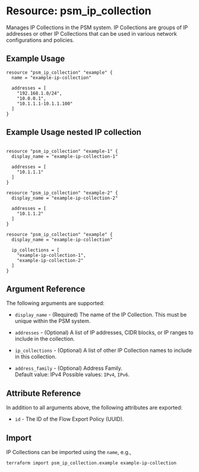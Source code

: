 # Resource: psm_ip_collection

Manages IP Collections in the PSM system. IP Collections are groups of IP addresses or other IP Collections that can be used in various network configurations and policies.

## Example Usage

```hcl
resource "psm_ip_collection" "example" {
  name = "example-ip-collection"
  
  addresses = [
    "192.168.1.0/24",
    "10.0.0.1",
    "10.1.1.1-10.1.1.100"
  ]
}
```

## Example Usage nested IP collection

```hcl

resource "psm_ip_collection" "example-1" {
  display_name = "example-ip-collection-1"
  
  addresses = [
    "10.1.1.1"
  ]
}

resource "psm_ip_collection" "example-2" {
  display_name = "example-ip-collection-2"
  
  addresses = [
    "10.1.1.2"
  ]
}

resource "psm_ip_collection" "example" {
  display_name = "example-ip-collection"
  
  ip_collections = [
    "example-ip-collection-1",
    "example-ip-collection-2"
  ]
}
```

## Argument Reference

The following arguments are supported:

* `display_name` - (Required) The name of the IP Collection. This must be unique within the PSM system.

* `addresses` - (Optional) A list of IP addresses, CIDR blocks, or IP ranges to include in the collection.

* `ip_collections` - (Optional) A list of other IP Collection names to include in this collection.  
  
* `address_family` - (Optional) Address Family.  
  Default value: IPv4
  Possible values: `IPv4`, `IPv6`.

## Attribute Reference

In addition to all arguments above, the following attributes are exported:

* `id` - The ID of the Flow Export Policy (UUID).

## Import

IP Collections can be imported using the `name`, e.g.,

```text
terraform import psm_ip_collection.example example-ip-collection
```
